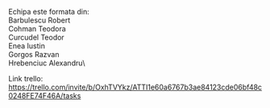 Echipa este formata din:\
Barbulescu Robert\
Cohman Teodora\
Curcudel Teodor\
Enea Iustin\
Gorgos Razvan\
Hrebenciuc Alexandru\

Link trello: https://trello.com/invite/b/OxhTVYkz/ATTI1e60a6767b3ae84123cde06bf48c0248FE74F46A/tasks
